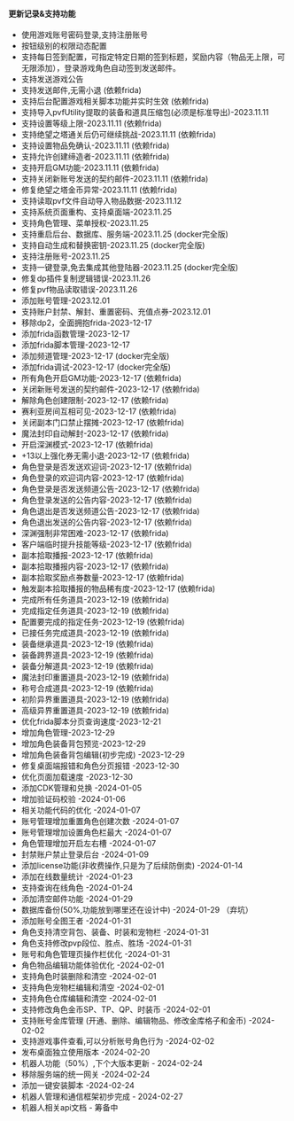 #### 更新记录&支持功能


- 使用游戏账号密码登录,支持注册账号
- 按钮级别的权限动态配置
- 支持每日签到配置，可指定特定日期的签到标题，奖励内容（物品无上限，可无限添加），登录游戏角色自动签到发送邮件。
- 支持发送游戏公告
- 支持发送邮件,无需小退 (依赖frida)
- 支持后台配置游戏相关脚本功能并实时生效 (依赖frida)
- 支持导入pvfUtility提取的装备和道具压缩包(必须是标准导出)-2023.11.11
- 支持设置等级上限-2023.11.11 (依赖frida)
- 支持绝望之塔通关后仍可继续挑战-2023.11.11 (依赖frida)
- 支持设置物品免确认-2023.11.11 (依赖frida)
- 支持允许创建缔造者-2023.11.11 (依赖frida)
- 支持开启GM功能-2023.11.11 (依赖frida)
- 支持关闭新账号发送的契约邮件-2023.11.11 (依赖frida)
- 修复绝望之塔金币异常-2023.11.11 (依赖frida)
- 支持读取pvf文件自动导入物品数据-2023.11.12
- 支持系统页面重构、支持桌面端-2023.11.25
- 支持角色管理、菜单授权-2023.11.25
- 支持重启后台、数据库、服务端-2023.11.25 (docker完全版)
- 支持自动生成和替换密钥-2023.11.25  (docker完全版)
- 支持注册账号-2023.11.25
- 支持一键登录,免去集成其他登陆器-2023.11.25 (docker完全版)
- 修复dp插件复制逻辑错误-2023.11.26
- 修复pvf物品读取错误-2023.11.26
- 添加账号管理-2023.12.01
- 支持账户封禁、解封、重置密码、充值点券-2023.12.01
- 移除dp2，全面拥抱frida-2023-12-17
- 添加frida函数管理-2023-12-17
- 添加frida脚本管理-2023-12-17
- 添加频道管理-2023-12-17 (docker完全版)
- 添加frida调试-2023-12-17 (docker完全版)
- 所有角色开启GM功能-2023-12-17 (依赖frida)
- 关闭新账号发送的契约邮件-2023-12-17 (依赖frida)
- 解除角色创建限制-2023-12-17 (依赖frida)
- 赛利亚房间互相可见-2023-12-17 (依赖frida)
- 关闭副本门口禁止摆摊-2023-12-17 (依赖frida)
- 魔法封印自动解封-2023-12-17 (依赖frida)
- 开启深渊模式-2023-12-17 (依赖frida)
- +13以上强化券无需小退-2023-12-17 (依赖frida)
- 角色登录是否发送欢迎词-2023-12-17 (依赖frida)
- 角色登录的欢迎词内容-2023-12-17 (依赖frida)
- 角色登录是否发送频道公告-2023-12-17 (依赖frida)
- 角色登录发送的公告内容-2023-12-17 (依赖frida)
- 角色退出是否发送频道公告-2023-12-17 (依赖frida)
- 角色退出发送的公告内容-2023-12-17 (依赖frida)
- 深渊强制非常困难-2023-12-17 (依赖frida)
- 客户端临时提升技能等级-2023-12-17 (依赖frida)
- 副本拾取播报-2023-12-17 (依赖frida)
- 副本拾取播报内容-2023-12-17 (依赖frida)
- 副本拾取奖励点券数量-2023-12-17 (依赖frida)
- 触发副本拾取播报的物品稀有度-2023-12-17 (依赖frida)
- 完成所有任务道具-2023-12-19 (依赖frida)
- 完成指定任务道具-2023-12-19 (依赖frida)
- 配置要完成的指定任务-2023-12-19 (依赖frida)
- 已接任务完成道具-2023-12-19 (依赖frida)
- 装备继承道具-2023-12-19 (依赖frida)
- 装备跨界道具-2023-12-19 (依赖frida)
- 装备分解道具-2023-12-19 (依赖frida)
- 魔法封印重置道具-2023-12-19 (依赖frida)
- 称号合成道具-2023-12-19 (依赖frida)
- 初阶异界重置道具-2023-12-19 (依赖frida)
- 高级异界重置道具-2023-12-19 (依赖frida)
- 优化frida脚本分页查询速度-2023-12-21
- 增加角色管理-2023-12-29
- 增加角色装备背包预览-2023-12-29
- 增加角色装备背包编辑(初步完成) -2023-12-29
- 修复桌面端报错和角色分页报错 -2023-12-30
- 优化页面加载速度 -2023-12-30
- 添加CDK管理和兑换 -2024-01-05
- 增加验证码校验 -2024-01-06
- 相关功能代码的优化 -2024-01-07
- 账号管理增加重置角色创建次数 -2024-01-07
- 账号管理增加设置角色栏最大 -2024-01-07
- 角色管理增加开启左右槽 -2024-01-07
- 封禁账户禁止登录后台 -2024-01-09
- 添加license功能(非收费操作,只是为了后续防倒卖) -2024-01-14
- 添加在线数量统计 -2024-01-23
- 支持查询在线角色 -2024-01-24
- 添加清空邮件功能 -2024-01-29
- 数据库备份(50%,功能放到哪里还在设计中) -2024-01-29 （弃坑）
- 添加账号全图王者 -2024-01-31
- 角色支持清空背包、装备、时装和宠物栏 -2024-01-31
- 角色支持修改pvp段位、胜点、胜场 -2024-01-31
- 账号和角色管理页操作栏优化 -2024-01-31
- 角色物品编辑功能体验优化 -2024-02-01
- 支持角色时装删除和清空 -2024-02-01
- 支持角色宠物栏编辑和清空 -2024-02-01
- 支持角色仓库编辑和清空 -2024-02-01
- 支持修改角色金币SP、TP、QP、时装币 -2024-02-01
- 支持账号金库管理 (开通、删除、编辑物品、修改金库格子和金币) -2024-02-02
- 支持游戏事件查看,可以分析账号角色行为  -2024-02-02
- 发布桌面独立使用版本  -2024-02-20
- 机器人功能（50%）,下个大版本更新 - 2024-02-24
- 移除服务端的统一网关 -2024-02-24
- 添加一键安装脚本 -2024-02-24
- 机器人管理和通信框架初步完成 - 2024-02-27
- 机器人相关api文档 - 筹备中
